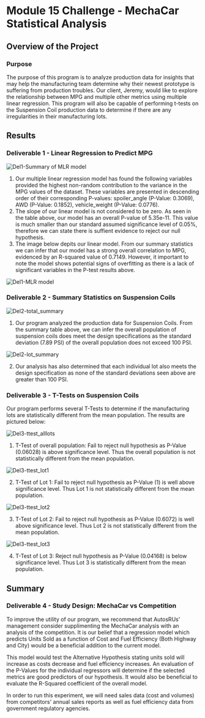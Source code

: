 # Module 15 Challenge - MechaCar Statistical Analysis

## Overview of the Project

### Purpose
The purpose of this program is to analyze production data for insights that may help the manufacturing team determine why their newest prototype is suffering from production troubles. Our client, Jeremy, would like to explore the relationship between MPG and multiple other metrics using multiple linear regression. This program will also be capable of performing t-tests on the Suspension Coil production data to determine if there are any irregularities in their manufacturing lots.

## Results

### Deliverable 1 - Linear Regression to Predict MPG
![Del1-Summary of MLR model](https://user-images.githubusercontent.com/103288980/184050632-e4ec2b55-9f04-4e6f-a85d-fc62632d0e6f.PNG)
1. Our multiple linear regression model has found the following variables provided the highest non-random contribution to the variance in the MPG values of the dataset. These variables are presented in descending order of their corresponding P-values: spoiler_angle (P-Value: 0.3069), AWD (P-Value: 0.1852), vehicle_weight (P-Value: 0.0776).
2. The slope of our linear model is not considered to be zero. As seen in the table above, our model has an overall P-value of 5.35e-11. This value is much smaller than our standard assumed significance level of 0.05%, therefore we can state there is suffient evidence to reject our null hypothesis.
3. The image below depits our linear model. From our summary statistics we can infer that our model has a strong overall correlation to MPG, evidenced by an R-squared value of 0.7149. However, it important to note the model shows potential signs of overfitting as there is a lack of significant variables in the P-test results above.

![Del1-MLR model](https://user-images.githubusercontent.com/103288980/184051706-893025d4-b5ff-4147-bd56-ba92ccf766f6.PNG)

### Deliverable 2 - Summary Statistics on Suspension Coils
![Del2-total_summary](https://user-images.githubusercontent.com/103288980/184052666-b404c77a-14e8-4fbf-a833-6383114d04bc.PNG)
1. Our program analyzed the production data for Suspension Coils. From the summary table above, we can infer the overall population of suspension coils does meet the design specifications as the standard deviation (7.89 PSI) of the overall population does not exceed 100 PSI.

![Del2-lot_summary](https://user-images.githubusercontent.com/103288980/184052695-3180167e-63ad-4d61-af55-cff4bbf0a26f.PNG)

2. Our analysis has also determined that each individual lot also meets the design specification as none of the standard deviations seen above are greater than 100 PSI.

### Deliverable 3 - T-Tests on Suspension Coils
Our program performs several T-Tests to determine if the manufacturing lots are statistically different from the mean population. The results are pictured below:

![Del3-ttest_alllots](https://user-images.githubusercontent.com/103288980/184240997-fd1584e5-997c-4443-ba92-80b31c4847b3.PNG)

1. T-Test of overall population: Fail to reject null hypothesis as P-Value (0.06028) is above significance level. Thus the overall population is not statistically different from the mean population.

![Del3-ttest_lot1](https://user-images.githubusercontent.com/103288980/184241017-af024159-21b1-4895-947e-725299e295a3.PNG)

2. T-Test of Lot 1: Fail to reject null hypothesis as P-Value (1) is well above significance level. Thus Lot 1 is not statistically different from the mean population.

![Del3-ttest_lot2](https://user-images.githubusercontent.com/103288980/184241063-4c5752e5-6296-44dc-8649-7c462def131a.PNG)

3. T-Test of Lot 2: Fail to reject null hypothesis as P-Value (0.6072) is well above significance level. Thus Lot 2 is not statistically different from the mean population.

![Del3-ttest_lot3](https://user-images.githubusercontent.com/103288980/184241081-62370221-8e32-4ecb-8431-c7174d441c29.PNG)

4. T-Test of Lot 3: Reject null hypothesis as P-Value (0.04168) is below significance level. Thus Lot 3 is statistically different from the mean population.

## Summary

### Deliverable 4 - Study Design: MechaCar vs Competition
To improve the utility of our program, we recommend that AutosRUs' management consider supplimenting the MechaCar analysis with an analysis of the competition. It is our belief that a regression model which predicts Units Sold as a function of Cost and Fuel Efficiency (Both Highway and City) would be a beneficial addition to the current model. 

This model would test the Alternative Hypothesis stating units sold will increase as costs decrease and fuel efficiency increases. An evaluation of the P-Values for the individual regressors will determine if the selected metrics are good predictors of our hypothesis. It would also be beneficial to evaluate the R-Squared coefficient of the overall model. 

In order to run this experiment, we will need sales data (cost and volumes) from competitors' annual sales reports as well as fuel efficiency data from government regulatory agencies. 
